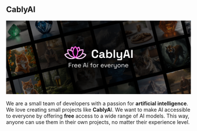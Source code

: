 ## CablyAI

![CablyAI Banner](https://raw.githubusercontent.com/CablyAI/.github/main/images/github-banner.png)

We are a small team of developers with a passion for **artificial intelligence**. We love creating small projects like **CablyA**I. We want to make AI accessible to everyone by offering **free** access to a wide range of AI models. This way, anyone can use them in their own projects, no matter their experience level.
